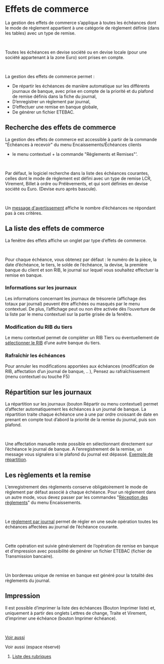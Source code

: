 # Effets de commerce

La gestion des effets de commerce s’applique à toutes les échéances 
 dont le mode de règlement appartient à une catégorie de règlement définie 
 (dans les tables) avec un type de remise.


 


Toutes les échéances en devise société ou en devise locale (pour une 
 société appartenant à la zone Euro) sont prises en compte.


 


La gestion des effets de commerce permet :


* De répartir les 
 échéances de manière automatique sur les différents journaux de banque, 
 avec prise en compte de la priorité et du plafond de remise définis 
 dans la fiche du journal,
* D’enregistrer un 
 règlement par journal,
* D’effectuer une 
 remise en banque globale,
* De générer un fichier 
 ETEBAC.


## Recherche des effets de commerce


La gestion des effets de commerce est accessible à partir de la commande 
 "Échéances à recevoir" du menu Encaissements/Échéances clients 
 + le menu contextuel + la commande "Règlements et Remises"’.


 


Par défaut, le logiciel recherche dans la liste 
 des échéances courantes, celles dont le mode de règlement est défini avec 
 un type de remise LCR, Virement, Billet à ordre ou Prélèvements, et qui 
 sont définies en devise société ou Euro. (Devise euro après bascule).


 


Un [message 
 d'avertissement](../ReglementsRemises/AvertissementEcheancesSansModeSansType.md) affiche le nombre d’échéances ne répondant pas à ces 
 critères.


## La liste des effets de commerce


La fenêtre des effets affiche un onglet par type d’effets de commerce.


 


Pour chaque échéance, vous obtenez par défaut 
 : le numéro de la pièce, la date d’échéance, le tiers, le solde de l’échéance, 
 la devise, la première banque du client et son RIB, le journal sur lequel 
 vous souhaitez effectuer la remise en banque.


### Informations sur les journaux


Les informations concernant les journaux de trésorerie (affichage des 
 totaux par journal) peuvent être affichées ou masqués par le menu contextuel. 
 De plus, l’affichage peut ou non être activée dès l’ouverture de la liste 
 par le menu contextuel sur la partie grisée de la fenêtre.


### Modification du RIB du tiers


Le menu contextuel permet de compléter un RIB Tiers ou éventuellement 
 de [sélectionner 
 le RIB](../Reglements/Receptionner/SelectionCoordonneesBancaires.md) d’une autre banque du tiers.


### Rafraîchir les échéances


Pour annuler les modifications apportées aux échéances (modification 
 de RIB, affectation d’un journal de banque, .. ), Pensez au rafraîchissement 
 (menu contextuel ou touche F5)


## Répartition sur les journaux


La répartition sur les journaux (bouton Répartir ou menu contextuel) 
 permet d’affecter automatiquement les échéances à un journal de banque. 
 La répartition traite chaque échéance une à une par ordre croissant de 
 date en prenant en compte tout d’abord la priorité de la remise du journal, 
 puis son plafond.


 


Une affectation manuelle reste possible en sélectionnant directement 
 sur l’échéance le journal de banque. A l’enregistrement de la remise, 
 un message vous signalera si le plafond du journal est dépassé. [Exemple 
 de répartition](../ReglementsRemises/ExempleRepartition.md).


## Les règlements et la remise


L’enregistrement des règlements conserve obligatoirement 
 le mode de règlement par défaut associé à chaque échéance. Pour un règlement 
 dans un autre mode, vous devez passer par les commandes "[Réception 
 des règlements](../Reglements/Receptionner/ReceptionnerReglements.md)" du menu Encaissements.


 


Le [règlement 
 par journal](../ReglementsRemises/ReglementParCompteBancaire.md) permet de régler en une seule opération toutes les échéances 
 affectées au journal de l’échéance courante.


 


Cette opération est suivie généralement de l’opération de remise en 
 banque et d’impression avec possibilité de générer un fichier ETEBAC (fichier 
 de Transmission bancaire).


 


Un bordereau unique de remise en banque est généré pour la totalité 
 des règlements du journal.


## Impression


Il est possible d’imprimer la liste des échéances (Bouton Imprimer liste) 
 et, uniquement à partir des onglets Lettres de change, Traite et Virement, 
 d’imprimer une échéance (bouton Imprimer échéance).


 


[Voir aussi](javascript:RelatedTopic0.Click())


Voir aussi (espace réservé)
 

1. [Liste des rubriques](#)



